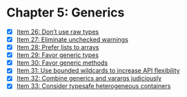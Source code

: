 # Chapter 5: Generics

- [x] [Item 26: Don’t use raw types](./item26)
- [x] [Item 27: Eliminate unchecked warnings](./item27)
- [x] [Item 28: Prefer lists to arrays](./item28)
- [x] [Item 29: Favor generic types](./item29)
- [x] [Item 30: Favor generic methods](./item30)
- [x] [Item 31: Use bounded wildcards to increase API flexibility](./item31)
- [x] [Item 32: Combine generics and varargs judiciously](./item32)
- [x] [Item 33: Consider typesafe heterogeneous containers](./item33)
